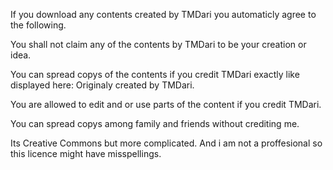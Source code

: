 If you download any contents created by TMDari
you automaticly agree to the following.

You shall not claim any of the contents by TMDari
to be your creation or idea.

You can spread copys of the contents if you credit TMDari
exactly like displayed here: Originaly created by TMDari.

You are allowed to edit and or use parts of the content
if you credit TMDari.

You can spread copys among family and friends without crediting me.

Its Creative Commons but more complicated.
And i am not a proffesional so this licence might have misspellings.

